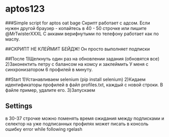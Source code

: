 # aptos123

###Simple script for aptos oat bage
Скрипт работает с адсом. Если нужен другой браузер - копайтесь в 40 - 50 строчке или пишите @MrTwisterXXXL
С акками верифнутыми по телефону работает как по маслу. 

##СКРИПТ НЕ КЛЕЙМИТ БЕЙДЖ!
Он просто выполняет подписки

##После
1)Щелкнуть один раз на обновлении задания (обновятся все)
2)Законектить петру с балансом на комсу и заклеймить
У меня с синхронизатором 6 профилей в минуту.

##Start
1)Устанавливаем selenium (pip install selenium)
2)Кидаем идентификаторы профилей в файл profiles.txt, каждый с новой строки. В файле пример, удалите его.
3)Запускаем

## Settings
в 30-37 строчке можно поменять время ожидания между подписками и селектор 
на уже подписанных профилях может писать в консоль ошибку error while following rgelash
